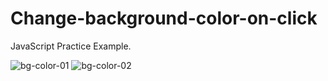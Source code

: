 # Change-background-color-on-click
JavaScript Practice Example.

![bg-color-01](https://github.com/adibmansuri511/Change-background-color-on-click/assets/135020831/8ec3c222-3477-4991-94e1-f3eaf0774caa)
![bg-color-02](https://github.com/adibmansuri511/Change-background-color-on-click/assets/135020831/68ac5e02-df78-4c0f-930e-7f897721f9e9)
